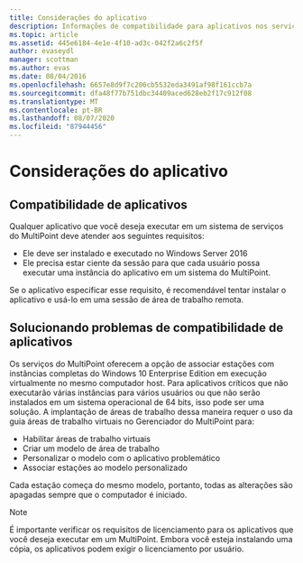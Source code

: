 ```yaml
---
title: Considerações do aplicativo
description: Informações de compatibilidade para aplicativos nos serviços do MultiPoint
ms.topic: article
ms.assetid: 445e6184-4e1e-4f10-ad3c-042f2a6c2f5f
author: evaseydl
manager: scottman
ms.author: evas
ms.date: 08/04/2016
ms.openlocfilehash: 6657e8d9f7c206cb5532eda3491af98f161ccb7a
ms.sourcegitcommit: dfa48f77b751dbc34409aced628eb2f17c912f08
ms.translationtype: MT
ms.contentlocale: pt-BR
ms.lasthandoff: 08/07/2020
ms.locfileid: "87944456"
---
```

# <a name="application-considerations"></a>Considerações do aplicativo

## <a name="application-compatibility"></a>Compatibilidade de aplicativos

Qualquer aplicativo que você deseja executar em um sistema de serviços do MultiPoint deve atender aos seguintes requisitos:

- Ele deve ser instalado e executado no Windows Server 2016
- Ele precisa estar ciente da sessão para que cada usuário possa executar uma instância do aplicativo em um sistema do MultiPoint.

Se o aplicativo especificar esse requisito, é recomendável tentar instalar o aplicativo e usá-lo em uma sessão de área de trabalho remota.

## <a name="addressing-application-compatibility-problems"></a>Solucionando problemas de compatibilidade de aplicativos
Os serviços do MultiPoint oferecem a opção de associar estações com instâncias completas do Windows 10 Enterprise Edition em execução virtualmente no mesmo computador host. Para aplicativos críticos que não executarão várias instâncias para vários usuários ou que não serão instalados em um sistema operacional de 64 bits, isso pode ser uma solução. A implantação de áreas de trabalho dessa maneira requer o uso da guia áreas de trabalho virtuais no Gerenciador do MultiPoint para:

-   Habilitar áreas de trabalho virtuais
-   Criar um modelo de área de trabalho
-   Personalizar o modelo com o aplicativo problemático
-   Associar estações ao modelo personalizado

Cada estação começa do mesmo modelo, portanto, todas as alterações são apagadas sempre que o computador é iniciado.

>[!NOTE]
>É importante verificar os requisitos de licenciamento para os aplicativos que você deseja executar em um MultiPoint. Embora você esteja instalando uma cópia, os aplicativos podem exigir o licenciamento por usuário.


